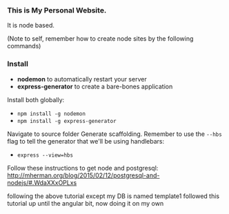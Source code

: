 ### This is My Personal Website.

It is node based.

(Note to self, remember how to create node sites by the following commands)

### Install

* __nodemon__ to automatically restart your server
* __express-generator__ to create a bare-bones application

Install both globally:

* <code>npm install -g nodemon</code>
* <code>npm install -g express-generator</code>

Navigate to source folder
Generate scaffolding. Remember to use the <code>--hbs</code> flag to tell the generator that we'll be using handlebars:

* <code>express --view=hbs</code>

Follow these instructions to get node and postgresql: http://mherman.org/blog/2015/02/12/postgresql-and-nodejs/#.WdaXXxOPLxs

following the above tutorial except my DB is named template1
followed this tutorial up until the angular bit, now doing it on my own